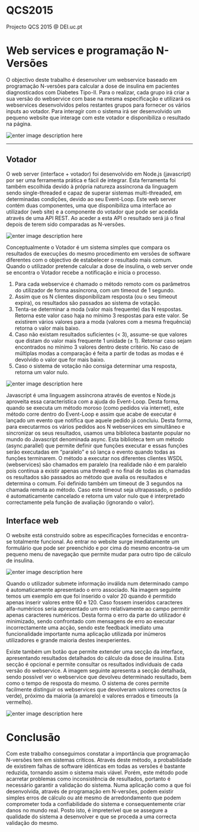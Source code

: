 # QCS2015
Projecto QCS 2015 @ DEI.uc.pt

# Web services e programação N-Versões

O objectivo deste trabalho é desenvolver um webservice baseado em programação N-versões para calcular a dose de insulina em pacientes diagnosticados com Diabetes Tipo-II. Para o realizar, cada grupo irá criar a sua versão do webservice com base na mesma especificação e utilizará os webservices desenvolvidos pelos restantes grupos para fornecer os vários inputs ao votador. Para interagir com o sistema irá ser desenvolvido um pequeno website que interage com este votador e disponibiliza o resultado na página.

![enter image description here](https://lh6.googleusercontent.com/LBZy_KA0zTLUn8GvBnai_kF594KP59eVxJsvT2U_UlUkFH-SECmAJQZnTutP7hFLARXc_4N-VuqrfS5Z5872uy_vLIN_AhO25vOPCTCSYtfird6cHEh8ToQdlN84NFXdXYCj9HI)

----------


Votador
-------------

O web server (interface + votador) foi desenvolvido em Node.js (javascript) por ser uma ferramenta prática e fácil de integrar. Esta ferramenta foi também escolhida devido à própria natureza assíncrona da linguagem sendo single-threaded e capaz de superar sistemas multi-threaded, em determinadas condições, devido ao seu Event-Loop. Este web server contém duas componentes, uma que disponibiliza uma interface ao utilizador (web site) e a componente do votador que pode ser acedida através de uma API REST. Ao aceder a esta API o resultado será já o final depois de terem sido comparadas as N-versões. 

![enter image description here](https://lh4.googleusercontent.com/uPL014IP6oZKhdLqxcTewH02JLV7Tiu5C4OsmC3Ozna2D7IaIMTNUlUC-5mf6HyQRWgF7wSs7IPwag8WtNQyyyv4wBz6wqUbPB3R_JsIWTlS-Jy9nQe0F9hjxOu_GKUt2fs2rBo)


Conceptualmente o Votador é um sistema simples que compara os resultados de execuções do mesmo procedimento em versões de software diferentes com o objectivo de estabelecer o resultado mais comum. Quando o utilizador pretende calcular a dose de insulina, o web server onde se encontra o Votador recebe a notificação e inicia o processo.

 1. Para cada webservice é chamado o método remoto com os parâmetros do utilizador de forma assíncrona, com um timeout de 1 segundo.
 2. Assim que os N clientes disponibilizam resposta (ou o seu timeout expira), os resultados são passados ao sistema de votação.
 3. Tenta-se determinar a moda (valor mais frequente) das N respostas. Retorna este valor caso haja no mínimo 3 respostas para este valor. Se existirem vários valores para a moda (valores com a mesma frequência) retorna o valor mais baixo.
 4. Caso não existam resultados suficientes (< 3), assume-se que valores que distam do valor mais frequente 1 unidade (± 1). Retornar caso sejam encontrados no mínimo 3 valores dentro deste critério. No caso de múltiplas modas a comparação é feita a partir de todas as modas e é devolvido o valor que for mais baixo.
 5. Caso o sistema de votação não consiga determinar uma resposta, retorna um valor nulo.


![enter image description here](https://lh3.googleusercontent.com/Rg8WSJQorlmJPAlgsIQCmgISpJhwH7GyPRztd1EP_XkrpgtSybY8tJgvHljFfYQhqE9hld5CegYC5kiIIyeQOr9LUvDuKqvRCPKAD34WW_dYypLVF_xss-551PNpRh24V8id0NA)

Javascript é uma linguagem assíncrona através de eventos e Node.js aproveita essa característica com a ajuda do Event-Loop. Desta forma, quando se executa um método moroso (como pedidos via internet), este método corre dentro do Event-Loop e assim que acabe de executar é lançado um evento que notifica que aquele pedido já concluiu. Desta forma, para executarmos os vários pedidos aos N webservices em simultâneo e sincronizar os seus resultados, usamos uma biblioteca bastante popular no mundo do Javascript denominada async. Esta biblioteca tem um método (async.parallel) que permite definir que funções executar e essas funções serão executadas em “paralelo” e só lança o evento quando todas as funções terminarem. O método a executar nos diferentes clientes WSDL (webservices) são chamados em paralelo (na realidade não é em paralelo pois continua a existir apenas uma thread) e no final de todas as chamadas os resultados são passados ao método que avalia os resultados e determina o comum. Foi definido também um timeout de 3 segundos na chamada remota ao método. Caso este timeout seja ultrapassado, o pedido é automaticamente cancelado e retorna um valor nulo que é interpretado correctamente pela função de avaliação (ignorando o valor).


Interface web
-------------------

O website está construído sobre as especificações fornecidas e encontra-se totalmente funcional. Ao entrar no website surge imediatamente um formulário que pode ser preenchido e por cima do mesmo encontra-se um pequeno menu de navegação que permite mudar para outro tipo de cálculo de insulina.

![enter image description here](https://lh6.googleusercontent.com/-kYUMm6zJ-f0wDsbRmmv-HYIJGZhMHvORSbsIaUj7UZImqMAXLkly76Ixn1Oa469zvb7NuWFLttl912LbmpwdVQRKFv6qxgpUGGfGkTlwXr54YO38Gk_T-Ac_nFRWi9qjTuLwUk)

Quando o utilizador submete informação inválida num determinado campo é automaticamente apresentado o erro associado. Na imagem seguinte temos um exemplo em que foi inserido o valor 20 quando é permitido apenas inserir valores entre 60 e 120. Caso fossem inseridos caracteres alfa-numéricos seria apresentado um erro relativamente ao campo permitir apenas caracteres numéricos. Desta forma o erro da parte do utilizador é minimizado, sendo confrontado com mensagens de erro ao executar incorrectamente uma acção, sendo este feedback imediato uma funcionalidade importante numa aplicação utilizada por inúmeros utilizadores e grande maioria destes inexperientes.

Existe também um botão que permite extender uma secção da interface, apresentando resultados detalhados do cálculo da dose de insulina. Esta secção é opcional e permite consultar os resultados individuais de cada versão do webservice. A imagem seguinte apresenta a secção detalhada, sendo possível ver o webservice que devolveu determinado resultado, bem como o tempo de resposta do mesmo. O sistema de cores permite facilmente distinguir os webservices que devolveram valores correctos (a verde), próximo da maioria (a amarelo) e valores errados e timeouts (a vermelho).

![enter image description here](https://lh4.googleusercontent.com/9cx9BEjsmhV2HF986QZ5xUw6ECsvKoJiJyjkE0xAqfy4vtf4q7CbY5DNkePd_PoIEreARogeIB0BkZ6WnI5mtoaFE_04Xd6Nf9_UrOTFblF7eVKN0-8rPGo3uz52wVyj2NQwaXk)

Conclusão
========
Com este trabalho conseguimos constatar a importância que programação N-versões tem em sistemas críticos. Através deste método, a probabilidade de existirem falhas de software idênticas em todas as versões é bastante reduzida, tornando assim o sistema mais viável. Porém, este método pode acarretar problemas como inconsistência de resultados, portanto é necessário garantir a validação do sistema. Numa aplicação como a que foi desenvolvida, através de programação em N-versões, podem existir simples erros de cálculo ou até mesmo de arredondamento que podem comprometer toda a confiabilidade do sistema e consequentemente criar danos no mundo real. Posto isto, é impreterível que se assegure a qualidade do sistema a desenvolver e que se proceda a uma correcta validação do mesmo.

